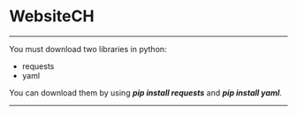 # WebsiteCH

---

You must download two libraries in python:
- requests
- yaml

You can download them by using ***pip install requests*** and ***pip install yaml***.

---
